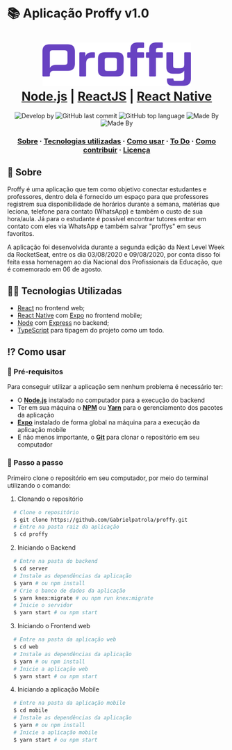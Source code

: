 ﻿# 📚 Aplicação Proffy v1.0

<h1 align="center">
    <img alt="Proffy" src="assets/logo.svg" height="100px" />
    <br/>
   <a href="https://nodejs.org/en/" target="_blank" rel="noopener">Node.js</a> | <a href="https://pt-br.reactjs.org" target="_blank" rel="noopener">ReactJS</a> | <a href="https://reactnative.dev" target="_blank" rel="noopener">React Native</a>
</h1>

<p align="center">
  <img alt="Develop by" src="https://img.shields.io/badge/Develop%20by-Thiago%20Medina-blue?style=flat&logo=Awesome-Lists">
  <img alt="GitHub last commit" src="https://img.shields.io/github/last-commit/thiagomedina/proffy?color=informational&style=flat&logo=GitHub-Actions">
  <img alt="GitHub top language" src="https://img.shields.io/github/languages/top/gabrielpatrola/proffy?color=important&style=flat&logo=TypeScript">
  <img alt="Made By" src="https://img.shields.io/badge/Made%20by-RocketSeat-blueviolet?style=flat&logo=Apache-RocketMQ">
  <img alt="Made By" src="https://img.shields.io/github/license/gabrielpatrola/proffy?&style=flat&logo=Google-Sheets">
<p>

<h3 align="center">
  <a href="#-sobre">Sobre</a>
  <span> · </span>
  <a href="#-tecnologias-utilizadas">Tecnologias utilizadas</a>
  <span> · </span>
  <a href="#-como-usar">Como usar</a>
  <span> · </span>
  <a href="#-to-do">To Do</a>
  <span> · </span>
  <a href="#-como-contribuir">Como contribuir</a>
  <span> · </span>
  <a href="#-licença">Licença</a>
</h3>

## 💭 Sobre

Proffy é uma aplicação que tem como objetivo conectar estudantes e professores, dentro dela é fornecido um espaço para que professores registrem sua disponibilidade de horários durante a semana, matérias que leciona, telefone para contato (WhatsApp) e também o custo de sua hora/aula. Já para o estudante é possível encontrar tutores entrar em contato com eles via WhatsApp e também salvar "proffys" em seus favoritos.

A aplicação foi desenvolvida durante a segunda edição da Next Level Week da RocketSeat, entre os dia 03/08/2020 e 09/08/2020, por conta disso foi feita essa homenagem ao dia Nacional dos Profissionais da Educação, que é comemorado em 06 de agosto.

## 👨‍💻 Tecnologias Utilizadas

- <a href="https://reactjs.org/" target="_blank" rel="noopener">React</a> no frontend web;
- <a href="https://reactnative.dev/" target="_blank" rel="noopener">React Native</a> com <a href="https://expo.io/" target="_blank" rel="noopener">Expo</a> no frontend mobile;
- <a href="https://nodejs.org/en/" target="_blank" rel="noopener">Node</a> com <a href="https://expressjs.com/" target="_blank" rel="noopener">Express</a> no backend;
- <a href="https://www.typescriptlang.org/" target="_blank" rel="noopener">TypeScript</a> para tipagem do projeto como um todo.

## ⁉ Como usar

### 🤔 Pré-requisitos

Para conseguir utilizar a aplicação sem nenhum problema é necessário ter:

- O **<a href="https://nodejs.org/en/" target="_blank" rel="noopener">Node.js</a>** instalado no computador para a execução do backend
- Ter em sua máquina o **<a href="https://www.npmjs.com/" target="_blank" rel="noopener">NPM</a>** ou **<a href="https://yarnpkg.com/" target="_blank" rel="noopener">Yarn</a>** para o gerenciamento dos pacotes da aplicação
- **<a href="https://expo.io/" target="_blank" rel="noopener">Expo</a>** instalado de forma global na máquina para a execução da aplicação mobile
- E não menos importante, o **<a href="https://git-scm.com/" target="_blank" rel="noopener">Git</a>** para clonar o repositório em seu computador

### 📝 Passo a passo

Primeiro clone o repositório em seu computador, por meio do terminal utilizando o comando:

1. Clonando o repositório

```sh
  # Clone o repositório
  $ git clone https://github.com/Gabrielpatrola/proffy.git
  # Entre na pasta raiz da aplicação
  $ cd proffy
```

2. Iniciando o Backend

```sh
  # Entre na pasta do backend
  $ cd server
  # Instale as dependências da aplicação
  $ yarn # ou npm install
  # Crie o banco de dados da aplicação
  $ yarn knex:migrate # ou npm run knex:migrate
  # Inicie o servidor
  $ yarn start # ou npm start
```

3. Iniciando o Frontend web

```sh
  # Entre na pasta da aplicação web
  $ cd web
  # Instale as dependências da aplicação
  $ yarn # ou npm install
  # Inicie a aplicação web
  $ yarn start # ou npm start
```

4. Iniciando a aplicação Mobile

```sh
  # Entre na pasta da aplicação mobile
  $ cd mobile
  # Instale as dependências da aplicação
  $ yarn # ou npm install
  # Inicie a aplicação mobile
  $ yarn start # ou npm start
```
